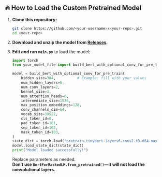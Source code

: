 ## 🔥 How to Load the Custom Pretrained Model

1. **Clone this repository:**
    ```bash
    git clone https://github.com/<your-username>/<your-repo>.git
    cd <your-repo>
    ```

2. **Download and unzip the model from [Releases](https://github.com/<your-username>/<your-repo>/releases).**

3. **Edit and run `main.py`** to load the model:
    ```python
    import torch
    from your_model_file import build_bert_with_optional_conv_for_pre_train

    model = build_bert_with_optional_conv_for_pre_train(
        hidden_size=384,          # Example: fill with your values
        num_hidden_layers=6,
        num_conv_layers=2,
        kernel_size=3,
        num_attention_heads=6,
        intermediate_size=1536,
        max_position_embeddings=128,
        conv_channels_dim=64,
        vocab_size=30522,
        cls_token_id=0,
        pad_token_id=101,
        sep_token_id=102,
        mask_token_id=103,
    )
    state_dict = torch.load("pretrain-tinybert-layers6-conv2-k3-d64-maxlen128-vocab30522-ep10-lr0.0001-wikisize100000/pytorch_model.bin", map_location="cpu")
    model.load_state_dict(state_dict)
    print("Model loaded successfully!")
    ```
    Replace parameters as needed.  
    **Don’t use `BertForMaskedLM.from_pretrained()`—it will not load the convolutional layers.**

